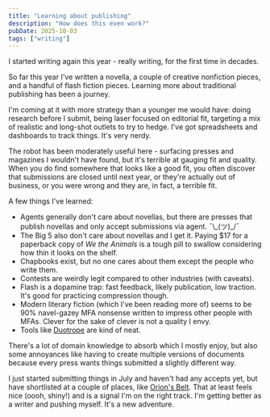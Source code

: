 ```yaml
---
title: "Learning about publishing"
description: "How does this even work?"
pubDate: 2025-10-03
tags: ["writing"]
---
```


I started writing again this year - really writing, for the first time in decades.

So far this year I've written a novella, a couple of creative nonfiction pieces, and a handful of flash fiction pieces. Learning more about traditional publishing has been a journey.

I'm coming at it with more strategy than a younger me would have: doing research before I submit, being laser focused on editorial fit, targeting a mix of realistic and long-shot outlets to try to hedge. I've got spreadsheets and dashboards to track things. It's very nerdy.

The robot has been moderately useful here - surfacing presses and magazines I wouldn't have found, but it's terrible at gauging fit and quality. When you do find somewhere that looks like a good fit, you often discover that submissions are closed until next year, or they're actually out of business, or you were wrong and they are, in fact, a terrible fit.

A few things I've learned:

* Agents generally don't care about novellas, but there are presses that publish novellas and only accept submissions via agent. ¯\\\_(ツ)_/¯
* The Big 5 also don't care about novellas and I get it. Paying $17 for a paperback copy of *We the Animals* is a tough pill to swallow considering how thin it looks on the shelf.
* Chapbooks exist, but no one cares about them except the people who write them.
* Contests are weirdly legit compared to other industries (with caveats).
* Flash is a dopamine trap: fast feedback, likely publication, low traction. It's good for practicing compression though.
* Modern literary fiction (which I've been reading more of) seems to be 90% navel-gazey MFA nonsense written to impress other people with MFAs. Clever for the sake of clever is not a quality I envy.
* Tools like [Duotrope](https://duotrope.com) are kind of neat.

There's a lot of domain knowledge to absorb which I mostly enjoy, but also some annoyances like having to create multiple versions of documents because every press wants things submitted a slightly different way.

I just started submitting things in July and haven't had any accepts yet, but have shortlisted at a couple of places, like [Orion's Belt](https://www.orions-belt.net/). That at least feels nice (oooh, shiny!) and is a signal I'm on the right track. I'm getting better as a writer and pushing myself. It's a new adventure.
